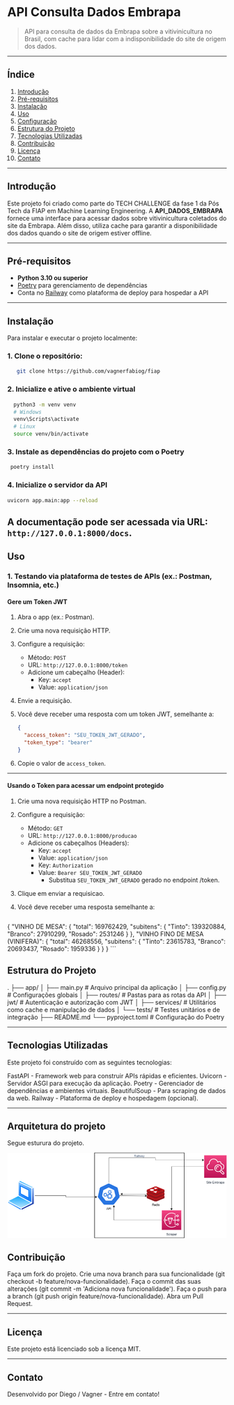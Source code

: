 # API Consulta Dados Embrapa

> API para consulta de dados da Embrapa sobre a vitivinicultura no Brasil, com cache para lidar com a indisponibilidade do site de origem dos dados.


---

## Índice
1. [Introdução](#introdução)
2. [Pré-requisitos](#pré-requisitos)
3. [Instalação](#instalação)
4. [Uso](#uso)
5. [Configuração](#configuração)
6. [Estrutura do Projeto](#estrutura-do-projeto)
7. [Tecnologias Utilizadas](#tecnologias-utilizadas)
8. [Contribuição](#contribuição)
9. [Licença](#licença)
10. [Contato](#contato)

---

## Introdução

Este projeto foi criado como parte do TECH CHALLENGE da fase 1 da Pós Tech da FIAP em Machine Learning Engineering. A **API_DADOS_EMBRAPA** fornece uma interface para acessar dados sobre vitivinicultura coletados do site da Embrapa. Além disso, utiliza cache para garantir a disponibilidade dos dados quando o site de origem estiver offline.

---

## Pré-requisitos

- **Python 3.10 ou superior**
- [Poetry](https://python-poetry.org/) para gerenciamento de dependências
- Conta no [Railway](https://railway.app/) como plataforma de deploy para hospedar a API

---

## Instalação

Para instalar e executar o projeto localmente:

### 1. Clone o repositório:
```bash
   git clone https://github.com/vagnerfabiog/fiap
```   

### 2. Inicialize e ative o ambiente virtual

```bash
  python3 -m venv venv
  # Windows
  venv\Scripts\activate
  # Linux
  source venv/bin/activate
```   

### 3. Instale as dependências do projeto com o Poetry

```bash
 poetry install
```

### 4. Inicialize o servidor da API

```bash
uvicorn app.main:app --reload
```   
A documentação pode ser acessada via URL: `http://127.0.0.1:8000/docs`.
---

## Uso

### 1. Testando via plataforma de testes de APIs (ex.: Postman, Insomnia, etc.)

#### Gere um Token JWT

1. Abra o app (ex.: Postman).
2. Crie uma nova requisição HTTP.
3. Configure a requisição:
   - Método: `POST`
   - URL: `http://127.0.0.1:8000/token`
   - Adicione um cabeçalho (Header):
     - Key: `accept`
     - Value: `application/json`
4. Envie a requisição.
5. Você deve receber uma resposta com um token JWT, semelhante a:

    ```json
    {
      "access_token": "SEU_TOKEN_JWT_GERADO",
      "token_type": "bearer"
    }
    ```

6. Copie o valor de `access_token`.

---


#### Usando o Token para acessar um endpoint protegido

1. Crie uma nova requisição HTTP no Postman.
2. Configure a requisição:
    - Método: `GET`
    - URL: `http://127.0.0.1:8000/producao`
    - Adicione os cabeçalhos (Headers):
      - Key: `accept`
      - Value: `application/json`
      - Key: `Authorization`
      - Value: `Bearer SEU_TOKEN_JWT_GERADO`
        - Substitua `SEU_TOKEN_JWT_GERADO` gerado no endpoint /token.

3. Clique em enviar a requisicao.

4. Você deve receber uma resposta semelhante a:

    ```json
  {
    "VINHO DE MESA": {
        "total": 169762429,
        "subitens": {
            "Tinto": 139320884,
            "Branco": 27910299,
            "Rosado": 2531246
        }
    },
    "VINHO FINO DE MESA (VINIFERA)": {
        "total": 46268556,
        "subitens": {
            "Tinto": 23615783,
            "Branco": 20693437,
            "Rosado": 1959336
        }
    }
    }
    ```


## Estrutura do Projeto
.
├── app/
│   ├── main.py              # Arquivo principal da aplicação
│   ├── config.py            # Configurações globais
│   ├── routes/              # Pastas para as rotas da API
│   ├── jwt/                 # Autenticação e autorização com JWT
│   ├── services/            # Utilitários como cache e manipulação de dados
│   └── tests/               # Testes unitários e de integração
├── README.md
└── pyproject.toml           # Configuração do Poetry


---

## Tecnologias Utilizadas

Este projeto foi construído com as seguintes tecnologias:

FastAPI - Framework web para construir APIs rápidas e eficientes.
Uvicorn - Servidor ASGI para execução da aplicação.
Poetry - Gerenciador de dependências e ambientes virtuais.
BeautifulSoup - Para scraping de dados da web.
Railway - Plataforma de deploy e hospedagem (opcional).

---


## Arquitetura do projeto

Segue esturura do projeto.

![arquiteturatechchallenge](diagrama.png)



## Contribuição

Faça um fork do projeto.
Crie uma nova branch para sua funcionalidade (git checkout -b feature/nova-funcionalidade).
Faça o commit das suas alterações (git commit -m 'Adiciona nova funcionalidade').
Faça o push para a branch (git push origin feature/nova-funcionalidade).
Abra um Pull Request.

---

## Licença
Este projeto está licenciado sob a licença MIT. 

---
## Contato
Desenvolvido por Diego / Vagner  - Entre em contato!


